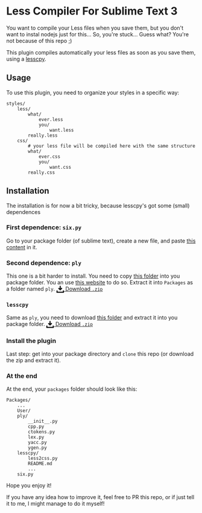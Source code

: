 # Less Compiler For Sublime Text 3


You want to compile your Less files when you save them, but you don't want to instal nodejs just for this... So, you're stuck... Guess what? You're not because of this repo ;)

This plugin compiles automatically your less files as soon as you save them, using a [lesscpy](https://github.com/lesscpy/lesscpy). 

## Usage

To use this plugin, you need to organize your styles in a specific way:

	styles/
		less/
			what/
				ever.less
				you/
					want.less
			really.less
		css/
			# your less file will be compiled here with the same structure
			what/
				ever.css
				you/
					want.css
			really.css



## Installation

The installation is for now a bit tricky, because lesscpy's got some (small) dependences

### First dependence: `six.py` 

Go to your package folder (of sublime text), create a new file, and paste [this content](https://bitbucket.org/gutworth/six/raw/ca4580a5a648fc75abc568907e81abc80b05d58c/six.py) in it.

### Second dependence: `ply`

This one is a bit harder to install. You need to copy [this folder](https://github.com/dabeaz/ply/tree/master/ply) into you package folder. You an use [this website](http://kinolien.github.io/gitzip/) to do so. Extract it into `Packages` as a folder named `ply`. <a href="https://kinolien.github.com/gitzip/?download=https://github.com/dabeaz/ply/tree/master/ply" target="_blank"> <svg xmlns="http://www.w3.org/2000/svg" viewBox="0 0 26 26" fill="currentColor" style="width: 20px; height: 20px; vertical-align: middle;	"><path d="M25 17h-2c-.6 0-1 .4-1 1v2.5c0 .3-.2.5-.5.5h-17c-.3 0-.5-.2-.5-.5V18c0-.6-.4-1-1-1H1c-.6 0-1 .4-1 1v6c0 .6.4 1 1 1h24c.6 0 1-.4 1-1v-6c0-.6-.4-1-1-1zM12.3 16.7c.2.2.5.3.7.3s.5-.1.7-.3l6-6c.2-.2.3-.4.3-.7s-.1-.5-.3-.7l-1.4-1.4c-.2-.2-.4-.3-.7-.3-.3 0-.5.1-.7.3l-1 1c-.3.3-.9.1-.9-.4V2c0-.6-.4-1-1-1h-2c-.6 0-1 .4-1 1v6.6c0 .4-.5.7-.9.4l-1-1c-.2-.2-.4-.3-.7-.3-.3 0-.5.1-.7.3L6.3 9.4c-.2.2-.3.4-.3.7s.1.5.3.7l6 5.9z"/></svg> Download `.zip`</a>

### `lesscpy`

Same as `ply`, you need to download [this folder](https://github.com/lesscpy/lesscpy/tree/master/lesscpy) and extract it into you package folder. <a href="https://kinolien.github.com/gitzip/?download=https://github.com/lesscpy/lesscpy/tree/master/lesscpy" target="_blank"><svg xmlns="http://www.w3.org/2000/svg" viewBox="0 0 26 26" fill="currentColor" style="width: 20px; height: 20px; vertical-align: middle;	"><path d="M25 17h-2c-.6 0-1 .4-1 1v2.5c0 .3-.2.5-.5.5h-17c-.3 0-.5-.2-.5-.5V18c0-.6-.4-1-1-1H1c-.6 0-1 .4-1 1v6c0 .6.4 1 1 1h24c.6 0 1-.4 1-1v-6c0-.6-.4-1-1-1zM12.3 16.7c.2.2.5.3.7.3s.5-.1.7-.3l6-6c.2-.2.3-.4.3-.7s-.1-.5-.3-.7l-1.4-1.4c-.2-.2-.4-.3-.7-.3-.3 0-.5.1-.7.3l-1 1c-.3.3-.9.1-.9-.4V2c0-.6-.4-1-1-1h-2c-.6 0-1 .4-1 1v6.6c0 .4-.5.7-.9.4l-1-1c-.2-.2-.4-.3-.7-.3-.3 0-.5.1-.7.3L6.3 9.4c-.2.2-.3.4-.3.7s.1.5.3.7l6 5.9z"/></svg> Download `.zip`</a>

### Install the plugin

Last step: get into your package directory and `clone` this repo (or download the zip and extract it). 

### At the end

At the end, your `packages` folder should look like this:
	
	Packages/
		...
		User/
		ply/
			__init__.py
			cpp.py
			ctokens.py
			lex.py
			yacc.py
			ygen.py
		lesscpy/
			less2css.py
			README.md
			...
		six.py

Hope you enjoy it!

If you have any idea how to improve it, feel free to PR this repo, or if just tell it to me, I might manage to do it myself!